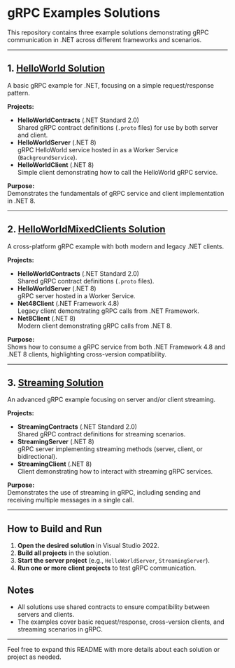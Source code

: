 # gRPC Examples Solutions

This repository contains three example solutions demonstrating gRPC communication in .NET across different frameworks and scenarios.

---

## 1. [HelloWorld Solution](HelloWorld/README.md)

A basic gRPC example for .NET, focusing on a simple request/response pattern.

**Projects:**
- **HelloWorldContracts** (.NET Standard 2.0)  
  Shared gRPC contract definitions (`.proto` files) for use by both server and client.
- **HelloWorldServer** (.NET 8)  
  gRPC HelloWorld service hosted in as a Worker Service (`BackgroundService`).
- **HelloWorldClient** (.NET 8)  
  Simple client demonstrating how to call the HelloWorld gRPC service.

**Purpose:**  
Demonstrates the fundamentals of gRPC service and client implementation in .NET 8.

---

## 2. [HelloWorldMixedClients Solution](HelloWorldMixedClients/README.md)

A cross-platform gRPC example with both modern and legacy .NET clients.

**Projects:**
- **HelloWorldContracts** (.NET Standard 2.0)  
  Shared gRPC contract definitions (`.proto` files).
- **HelloWorldServer** (.NET 8)  
  gRPC server hosted in a Worker Service.
- **Net48Client** (.NET Framework 4.8)  
  Legacy client demonstrating gRPC calls from .NET Framework.
- **Net8Client** (.NET 8)  
  Modern client demonstrating gRPC calls from .NET 8.

**Purpose:**  
Shows how to consume a gRPC service from both .NET Framework 4.8 and .NET 8 clients, highlighting cross-version compatibility.

---

## 3. [Streaming Solution](Streaming/README.md)

An advanced gRPC example focusing on server and/or client streaming.

**Projects:**
- **StreamingContracts** (.NET Standard 2.0)  
  Shared gRPC contract definitions for streaming scenarios.
- **StreamingServer** (.NET 8)  
  gRPC server implementing streaming methods (server, client, or bidirectional).
- **StreamingClient** (.NET 8)  
  Client demonstrating how to interact with streaming gRPC services.

**Purpose:**  
Demonstrates the use of streaming in gRPC, including sending and receiving multiple messages in a single call.

---

## How to Build and Run

1. **Open the desired solution** in Visual Studio 2022.
2. **Build all projects** in the solution.
3. **Start the server project** (e.g., `HelloWorldServer`, `StreamingServer`).
4. **Run one or more client projects** to test gRPC communication.

## Notes

- All solutions use shared contracts to ensure compatibility between servers and clients.
- The examples cover basic request/response, cross-version clients, and streaming scenarios in gRPC.

---

Feel free to expand this README with more details about each solution or project as needed.

